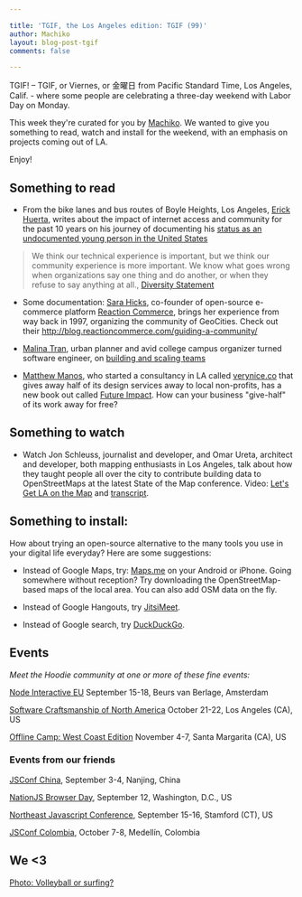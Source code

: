 ```yaml
---

title: 'TGIF, the Los Angeles edition: TGIF (99)'
author: Machiko
layout: blog-post-tgif
comments: false

---
```



TGIF! – TGIF, or Viernes, or 金曜日 from Pacific Standard Time, Los Angeles, Calif. - where some people are celebrating a three-day weekend with Labor Day on Monday.

This week they're curated for you by [Machiko](http://twitter.com/machikoyasuda). We wanted to give you something to read, watch and install for the weekend, with an emphasis on projects coming out of LA.

Enjoy!


## Something to read

- From the bike lanes and bus routes of Boyle Heights, Los Angeles, [Erick Huerta](https://elrandomhero.github.io/hello/), writes about the impact of internet access and community for the past 10 years on his journey of documenting his [status as an undocumented young person in the United States](http://justarandomhero.blogspot.com/2016/01/10-years-of-blogging-as-undocumented.html)

> We think our technical experience is important, but we think our community experience is more important. We know what goes wrong when organizations say one thing and do another, or when they refuse to say anything at all., [Diversity Statement](https://docs.reactioncommerce.com/reaction-docs/master/diversity-statement)

- Some documentation: [Sara Hicks](http://saralouhicks.com/), co-founder of open-source e-commerce platform [Reaction Commerce](http://reactioncommerce.com), brings her experience from way back in 1997, organizing the community of GeoCities. Check out their  http://blog.reactioncommerce.com/guiding-a-community/

- [Malina Tran](http://medium.com/@malina), urban planner and avid college campus organizer turned software engineer, on [building and scaling teams](https://medium.com/tech-and-the-city/building-a-bomb-ass-team-c653bdaea329#.lxy3dtj8e)

- [Matthew Manos](http://mattmanos.com/), who started a consultancy in LA called [verynice.co](http://verynice.co) that gives away half of its design services away to local non-profits, has a new book out called [Future Impact](http://www.futureimpact.co/). How can your business "give-half" of its work away for free?


## Something to watch

- Watch Jon Schleuss, journalist and developer, and Omar Ureta, architect and developer, both mapping enthusiasts in Los Angeles, talk about how they taught people all over the city to contribute building data to OpenStreetMaps at the latest State of the Map conference. Video: [Let's Get LA on the Map](http://stateofthemap.us/2016/lets-get-la-on-the-map/) and [transcript](http://stateofthemap.us/2016/program/transcripts/160723%20SOTMUS%202016%20Day%201%20-%20Jon%20Schleuss%20and%20Omar%20Ureta.txt).


## Something to install:

How about trying an open-source alternative to the many tools you use in your digital life everyday? Here are some suggestions:

- Instead of Google Maps, try: [Maps.me](http://maps.me) on your Android or iPhone. Going somewhere without reception? Try downloading the OpenStreetMap-based maps of the local area. You can also add OSM data on the fly.

- Instead of Google Hangouts, try [JitsiMeet](https://jitsi.org/Projects/JitsiMeet).

- Instead of Google search, try [DuckDuckGo](https://duckduckgo.com/).


## Events

_Meet the Hoodie community at one or more of these fine events:_

[Node Interactive EU](http://events.linuxfoundation.org/events/node-interactive-europe) September 15-18, Beurs van Berlage, Amsterdam

[Software Craftsmanship of North America](http://scna.softwarecraftsmanship.com/) October 21-22, Los Angeles (CA), US

[Offline Camp: West Coast Edition](https://medium.com/offline-camp/%EF%B8%8F-announcing-the-next-offline-camp-%EF%B8%8F-b2f86deb9c2d#.6spbfgeo8) November 4-7, Santa Margarita (CA), US


### Events from our friends

[JSConf China](http://2016.jsconf.cn/#/?_k=nqn5xh), September 3-4, Nanjing, China

[NationJS Browser Day](http://lanyrd.com/2016/nationjs-browser-day/), September 12, Washington, D.C., US

[Northeast Javascript Conference](http://www.northeastjsconference.com), September 15-16, Stamford (CT), US

[JSConf Colombia](http://jsconf.co/), October 7-8, Medellín, Colombia

## We <3

[Photo: Volleyball or surfing?](https://twitter.com/janagallus/status/764989155071791104)
